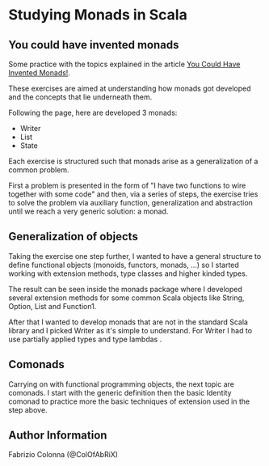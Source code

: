 # Studying Monads in Scala

## You could have invented monads

Some practice with the topics explained in the article
[You Could Have Invented Monads!](1).

These exercises are aimed at understanding how monads got developed and the
concepts that lie underneath them.
  
Following the page, here are developed 3 monads:

* Writer
* List
* State 

Each exercise is structured such that monads arise as a generalization of a
common problem.

First a problem is presented in the form of "I have two functions to wire
together with some code" and then, via a series of steps, the exercise tries to
solve the problem via auxiliary function, generalization and abstraction until
we reach a very generic solution: a monad. 

[1]: http://blog.sigfpe.com/2006/08/you-could-have-invented-monads-and.html

## Generalization of objects

Taking the exercise one step further, I wanted to have a general structure to
define functional objects (monoids, functors, monads, ...) so I started working
with extension methods, type classes and higher kinded types.

The result can be seen inside the monads package where I developed several
extension methods for some common Scala objects like String, Option, List and
Function1.

After that I wanted to develop monads that are not in the standard Scala library
and I picked Writer as it's simple to understand. For Writer I had to use
partially applied types and type lambdas .

## Comonads

Carrying on with functional programming objects, the next topic are comonads. I
start with the generic definition then the basic Identity comonad to practice 
more the basic techniques of extension used in the step above.

## Author Information

Fabrizio Colonna (@ColOfAbRiX)
